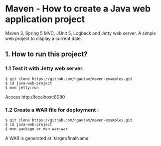 # Maven - How to create a Java web application project
Maven 3, Spring 5 MVC, JUnit 5, Logback and Jetty web server. A simple web project to display a current date.

## 1. How to run this project?

### 1.1 Test it with Jetty web server.
```
$ git clone https://github.com/hgautam/maven-examples.git
$ cd java-web-project 
$ mvn jetty:run
```
Access http://localhost:8080


### 1.2 Create a WAR file for deployment :
```
$ git clone https://github.com/hgautam/maven-examples.git
$ cd java-web-project 
$ mvn package or mvn war:war
```
A WAR is generated at 'target/finalName'
